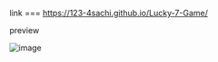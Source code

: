 link === https://123-4sachi.github.io/Lucky-7-Game/

preview 

![image](https://github.com/user-attachments/assets/e6cd0cf8-22d8-4e7e-a174-2106a863614f)

